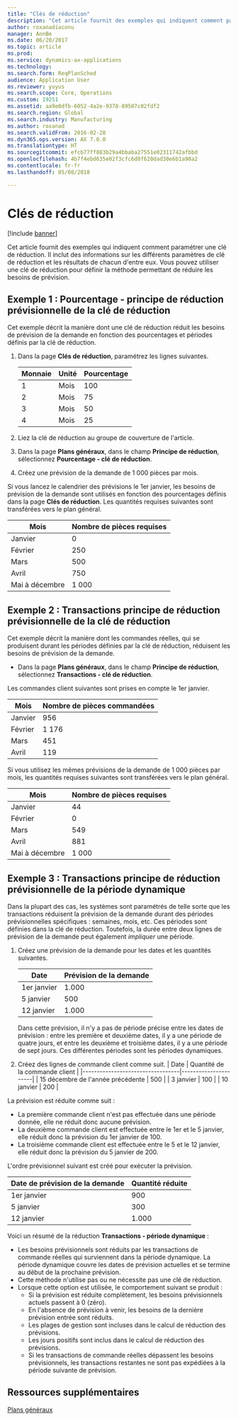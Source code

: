 ```yaml
---
title: "Clés de réduction"
description: "Cet article fournit des exemples qui indiquent comment paramétrer une clé de réduction. Il inclut des informations sur les différents paramètres de clé de réduction et les résultats de chacun d'entre eux. Vous pouvez utiliser une clé de réduction pour définir la méthode permettant de réduire les besoins de prévision."
author: roxanadiaconu
manager: AnnBe
ms.date: 06/20/2017
ms.topic: article
ms.prod: 
ms.service: dynamics-ax-applications
ms.technology: 
ms.search.form: ReqPlanSched
audience: Application User
ms.reviewer: yuyus
ms.search.scope: Core, Operations
ms.custom: 19251
ms.assetid: aa9e0dfb-6052-4a2e-9378-89507c02fdf2
ms.search.region: Global
ms.search.industry: Manufacturing
ms.author: roxanad
ms.search.validFrom: 2016-02-28
ms.dyn365.ops.version: AX 7.0.0
ms.translationtype: HT
ms.sourcegitcommit: efcb77ff883b29a4bbaba27551e02311742afbbd
ms.openlocfilehash: 4b7f4ebd635e02f3cfc6d0f620dad30e6b1a98a2
ms.contentlocale: fr-fr
ms.lasthandoff: 05/08/2018

---
```


# <a name="reduction-keys"></a>Clés de réduction

[!include [banner](../includes/banner.md)]

Cet article fournit des exemples qui indiquent comment paramétrer une clé de réduction. Il inclut des informations sur les différents paramètres de clé de réduction et les résultats de chacun d'entre eux. Vous pouvez utiliser une clé de réduction pour définir la méthode permettant de réduire les besoins de prévision.

<a name="example-1-percent---reduction-key-forecast-reduction-principle"></a>Exemple 1 : Pourcentage - principe de réduction prévisionnelle de la clé de réduction
---------------------------------------------------------------

Cet exemple décrit la manière dont une clé de réduction réduit les besoins de prévision de la demande en fonction des pourcentages et périodes définis par la clé de réduction.

1. Dans la page **Clés de réduction**, paramétrez les lignes suivantes.

   | Monnaie | Unité  | Pourcentage |
   |--------|-------|---------|
   |   1    | Mois |   100   |
   |   2    | Mois |   75    |
   |   3    | Mois |   50    |
   |   4    | Mois |   25    |


2. Liez la clé de réduction au groupe de couverture de l'article.
3. Dans la page **Plans généraux**, dans le champ **Principe de réduction**, sélectionnez **Pourcentage - clé de réduction**.
4. Créez une prévision de la demande de 1 000 pièces par mois.

Si vous lancez le calendrier des prévisions le 1er janvier, les besoins de prévision de la demande sont utilisés en fonction des pourcentages définis dans la page **Clés de réduction**. Les quantités requises suivantes sont transférées vers le plan général.

| Mois                | Nombre de pièces requises |
|----------------------|---------------------------|
| Janvier              | 0                         |
| Février             | 250                       |
| Mars                | 500                       |
| Avril                | 750                       |
| Mai à décembre | 1 000                     |

## <a name="example-2-transactions--reduction-key-forecast-reduction-principle"></a>Exemple 2 : Transactions  principe de réduction prévisionnelle de la clé de réduction
Cet exemple décrit la manière dont les commandes réelles, qui se produisent durant les périodes définies par la clé de réduction, réduisent les besoins de prévision de la demande.

-   Dans la page **Plans généraux**, dans le champ **Principe de réduction**, sélectionnez **Transactions - clé de réduction**.

Les commandes client suivantes sont prises en compte le 1er janvier.

| Mois    | Nombre de pièces commandées |
|----------|--------------------------|
| Janvier  | 956                      |
| Février | 1 176                    |
| Mars    | 451                      |
| Avril    | 119                      |

Si vous utilisez les mêmes prévisions de la demande de 1 000 pièces par mois, les quantités requises suivantes sont transférées vers le plan général.

| Mois                | Nombre de pièces requises |
|----------------------|---------------------------|
| Janvier              | 44                        |
| Février             | 0                         |
| Mars                | 549                       |
| Avril                | 881                       |
| Mai à décembre | 1 000                     |

## <a name="example-3-transactions--dynamic-period-forecast-reduction-principle"></a>Exemple 3 : Transactions  principe de réduction prévisionnelle de la période dynamique
Dans la plupart des cas, les systèmes sont paramétrés de telle sorte que les transactions réduisent la prévision de la demande durant des périodes prévisionnelles spécifiques : semaines, mois, etc. Ces périodes sont définies dans la clé de réduction. Toutefois, la durée entre deux lignes de prévision de la demande peut également *impliquer* une période.

1. Créez une prévision de la demande pour les dates et les quantités suivantes.

   | Date       | Prévision de la demande |
   |------------|-----------------|
   | 1er janvier  | 1.000           |
   | 5 janvier  | 500             |
   | 12 janvier | 1.000           |

   Dans cette prévision, il n'y a pas de période précise entre les dates de prévision : entre les première et deuxième dates, il y a une période de quatre jours, et entre les deuxième et troisième dates, il y a une période de sept jours. Ces différentes périodes sont les périodes dynamiques.
2. Créez des lignes de commande client comme suit.
   | Date                             | Quantité de la commande client |
   |----------------------------------|----------------------|
   | 15 décembre de l'année précédente | 500                  |
   | 3 janvier                        | 100                  |
   | 10 janvier                       | 200                  |

La prévision est réduite comme suit :

-   La première commande client n'est pas effectuée dans une période donnée, elle ne réduit donc aucune prévision.
-   La deuxième commande client est effectuée entre le 1er et le 5 janvier, elle réduit donc la prévision du 1er janvier de 100.
-   La troisième commande client est effectuée entre le 5 et le 12 janvier, elle réduit donc la prévision du 5 janvier de 200.

L'ordre prévisionnel suivant est créé pour exécuter la prévision.

| Date de prévision de la demande | Quantité réduite |
|----------------------|------------------|
| 1er janvier            | 900              |
| 5 janvier            | 300              |
| 12 janvier           | 1.000            |

Voici un résumé de la réduction **Transactions - période dynamique** :

-   Les besoins prévisionnels sont réduits par les transactions de commande réelles qui surviennent dans la période dynamique. La période dynamique couvre les dates de prévision actuelles et se termine au début de la prochaine prévision.
-   Cette méthode n'utilise pas ou ne nécessite pas une clé de réduction.
-   Lorsque cette option est utilisée, le comportement suivant se produit :
    -   Si la prévision est réduite complètement, les besoins prévisionnels actuels passent à 0 (zéro).
    -   En l'absence de prévision à venir, les besoins de la dernière prévision entrée sont réduits.
    -   Les plages de gestion sont incluses dans le calcul de réduction des prévisions.
    -   Les jours positifs sont inclus dans le calcul de réduction des prévisions.
    -   Si les transactions de commande réelles dépassent les besoins prévisionnels, les transactions restantes ne sont pas expédiées à la période suivante de prévision.


<a name="additional-resources"></a>Ressources supplémentaires
--------

[Plans généraux](master-plans.md)




